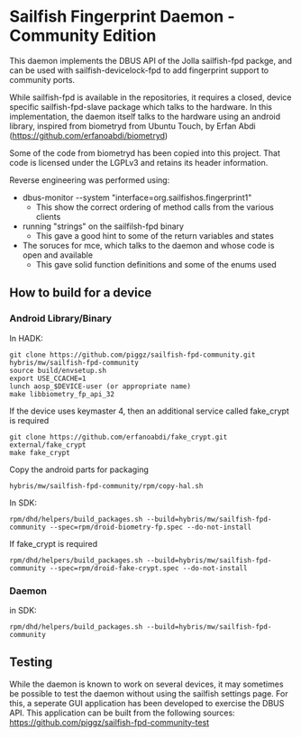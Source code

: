 # Sailfish Fingerprint Daemon - Community Edition

This daemon implements the DBUS API of the Jolla sailfish-fpd packge, and can be used with sailfish-devicelock-fpd
to add fingerprint support to community ports.

While sailfish-fpd is available in the repositories, it requires a closed, device specific sailfish-fpd-slave
package which talks to the hardware.  In this implementation, the daemon itself talks to the hardware using
an android library, inspired from biometryd from Ubuntu Touch, by Erfan Abdi (https://github.com/erfanoabdi/biometryd)

Some of the code from biometryd has been copied into this project.  That code is licensed under the LGPLv3 and 
retains its header information.

Reverse engineering was performed using:
 * dbus-monitor --system "interface=org.sailfishos.fingerprint1"
   * This show the correct ordering of method calls from the various clients
 * running "strings" on the sailfilsh-fpd binary
   * This gave a good hint to some of the return variables and states
 * The soruces for mce, which talks to the daemon and whose code is open and available
   * This gave solid function definitions and some of the enums used
  
## How to build for a device

### Android Library/Binary

In HADK:

    git clone https://github.com/piggz/sailfish-fpd-community.git hybris/mw/sailfish-fpd-community
    source build/envsetup.sh
    export USE_CCACHE=1
    lunch aosp_$DEVICE-user (or appropriate name)
    make libbiometry_fp_api_32
    
If the device uses keymaster 4, then an additional service called fake_crypt is required

    git clone https://github.com/erfanoabdi/fake_crypt.git external/fake_crypt
    make fake_crypt
    
Copy the android parts for packaging

    hybris/mw/sailfish-fpd-community/rpm/copy-hal.sh

In SDK:

    rpm/dhd/helpers/build_packages.sh --build=hybris/mw/sailfish-fpd-community --spec=rpm/droid-biometry-fp.spec --do-not-install
    
If fake_crypt is required

    rpm/dhd/helpers/build_packages.sh --build=hybris/mw/sailfish-fpd-community --spec=rpm/droid-fake-crypt.spec --do-not-install


### Daemon

in SDK:

    rpm/dhd/helpers/build_packages.sh --build=hybris/mw/sailfish-fpd-community

## Testing

While the daemon is known to work on several devices, it may sometimes be possible to test the daemon without
using the sailfish settings page.  For this, a seperate GUI application has been developed to exercise
the DBUS API.  This application can be built from the following sources:
https://github.com/piggz/sailfish-fpd-community-test
